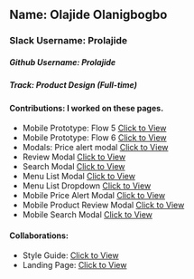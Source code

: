 ## Name: Olajide Olanigbogbo

### Slack Username: Prolajide

##### Github Username: Prolajide
##### Track: Product Design (Full-time)
#### Contributions: I worked on these pages.
- Mobile Prototype: Flow 5 [Click to View](https://www.figma.com/proto/BzsR8MmSXhHvMYbPWx9Q7b/Team-27_Price-Compare-Pricify?node-id=856%3A3905&scaling=min-zoom&starting-point-node-id=1753%3A24833&show-proto-sidebar=1)
- Mobile Prototype: Flow 6 [Click to View](https://www.figma.com/proto/BzsR8MmSXhHvMYbPWx9Q7b/Team-27_Price-Compare-*Pricify?node-id=1753%3A25240&scaling=min-zoom&starting-point-node-id=1753%3A25240&show-proto-sidebar=1)
- Modals: Price alert modal [Click to View](https://www.figma.com/file/BzsR8MmSXhHvMYbPWx9Q7b/Team-27_Price-Compare-*Pricify?node-id=689%3A1789)
- Review Modal [Click to View](https://www.figma.com/file/BzsR8MmSXhHvMYbPWx9Q7b/Team-27_Price-Compare-*Pricify?node-id=750%3A1766)
- Search Modal [Click to View](https://www.figma.com/file/BzsR8MmSXhHvMYbPWx9Q7b/Team-27_Price-Compare-*Pricify?node-id=1176%3A4530)
- Menu List Modal [Click to View](https://www.figma.com/file/BzsR8MmSXhHvMYbPWx9Q7b/Team-27_Price-Compare-*Pricify?node-id=1720%3A21750)
- Menu List Dropdown [Click to View](https://www.figma.com/file/BzsR8MmSXhHvMYbPWx9Q7b/Team-27_Price-Compare-*Pricify?node-id=1720%3A21729)
- Mobile Price Alert Modal [Click to View](https://www.figma.com/file/BzsR8MmSXhHvMYbPWx9Q7b/Team-27_Price-Compare-*Pricify?node-id=1720%3A23309)
- Mobile Product Review Modal [Click to View](https://www.figma.com/file/BzsR8MmSXhHvMYbPWx9Q7b/Team-27_Price-Compare-*Pricify?node-id=1720%3A23461)
- Mobile Search Modal [Click to View](https://www.figma.com/file/BzsR8MmSXhHvMYbPWx9Q7b/Team-27_Price-Compare-*Pricify?node-id=1720%3A23776)

#### Collaborations:
- Style Guide: [Click to View](https://www.figma.com/file/BzsR8MmSXhHvMYbPWx9Q7b/Team-27_Price-Compare-*Pricify?node-id=0%3A1)
- Landing Page: [Click to View](https://www.figma.com/file/BzsR8MmSXhHvMYbPWx9Q7b/Team-27_Price-Compare-*Pricify?node-id=746%3A1657)
